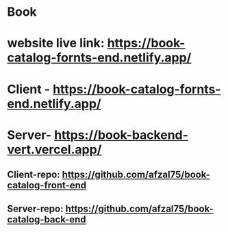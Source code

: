 # Book 

# website live link: https://book-catalog-fornts-end.netlify.app/

# Client - https://book-catalog-fornts-end.netlify.app/
# Server- https://book-backend-vert.vercel.app/

## Client-repo: https://github.com/afzal75/book-catalog-front-end
## Server-repo: https://github.com/afzal75/book-catalog-back-end